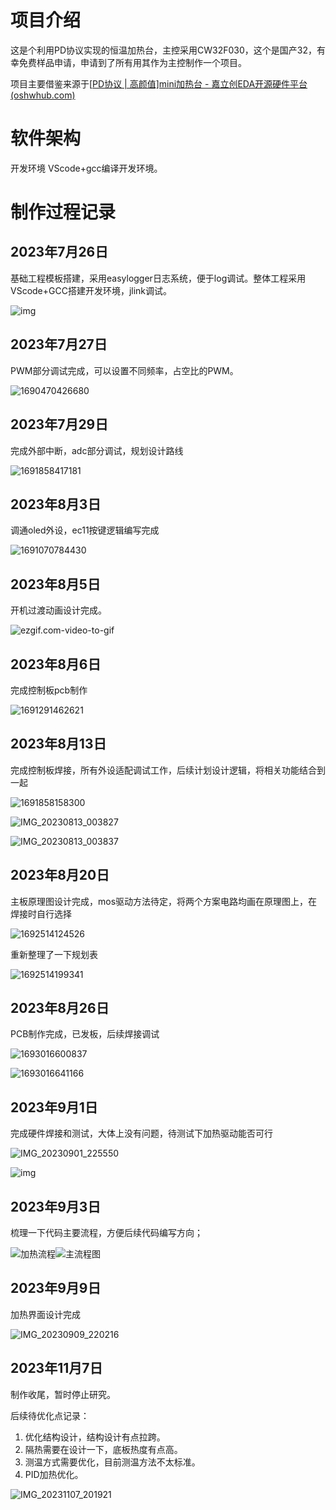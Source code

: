# 项目介绍
这是个利用PD协议实现的恒温加热台，主控采用CW32F030，这个是国产32，有幸免费样品申请，申请到了所有用其作为主控制作一个项目。

项目主要借鉴来源于[[PD协议 | 高颜值\]mini加热台 - 嘉立创EDA开源硬件平台 (oshwhub.com)](https://oshwhub.com/littleoandlittleq/bian-xie-jia-re-tai)

# 软件架构
开发环境 VScode+gcc编译开发环境。



# 制作过程记录

## 2023年7月26日

基础工程模板搭建，采用easylogger日志系统，便于log调试。整体工程采用VScode+GCC搭建开发环境，jlink调试。

![img](pic/1.png)

## 2023年7月27日

PWM部分调试完成，可以设置不同频率，占空比的PWM。

![1690470426680](pic/1690470426680.png)

## 2023年7月29日

完成外部中断，adc部分调试，规划设计路线

![1691858417181](pic/1691858417181.png)

## 2023年8月3日

调通oled外设，ec11按键逻辑编写完成

![1691070784430](pic/1691070784430.png)

## 2023年8月5日

开机过渡动画设计完成。

![ezgif.com-video-to-gif](pic/ezgif.com-video-to-gif.gif)

## 2023年8月6日

完成控制板pcb制作

![1691291462621](pic/1691291462621.png)

## 2023年8月13日

完成控制板焊接，所有外设适配调试工作，后续计划设计逻辑，将相关功能结合到一起

![1691858158300](pic/1691858158300.png)

![IMG_20230813_003827](pic/IMG_20230813_003827.jpg)

![IMG_20230813_003837](pic/IMG_20230813_003837.jpg)

## 2023年8月20日

主板原理图设计完成，mos驱动方法待定，将两个方案电路均画在原理图上，在焊接时自行选择

![1692514124526](pic/1692514124526.png)

重新整理了一下规划表

![1692514199341](pic/1692514199341.png)

## 2023年8月26日

PCB制作完成，已发板，后续焊接调试

![1693016600837](pic/1693016600837.png)

![1693016641166](pic/1693016641166.png)

## 2023年9月1日

完成硬件焊接和测试，大体上没有问题，待测试下加热驱动能否可行

![IMG_20230901_225550](pic/IMG_20230901_225550.jpg)

![img](pic/img.gif)

## 2023年9月3日

梳理一下代码主要流程，方便后续代码编写方向；



![加热流程](pic/加热流程.png)![主流程图](pic/主流程图.png)

## 2023年9月9日

加热界面设计完成

![IMG_20230909_220216](pic/IMG_20230909_220216.jpg)

## 2023年11月7日

制作收尾，暂时停止研究。

后续待优化点记录：

1. 优化结构设计，结构设计有点拉跨。
2. 隔热需要在设计一下，底板热度有点高。
3. 测温方式需要优化，目前测温方法不太标准。
4. PID加热优化。

![IMG_20231107_201921](pic/IMG_20231107_201921.jpg)
